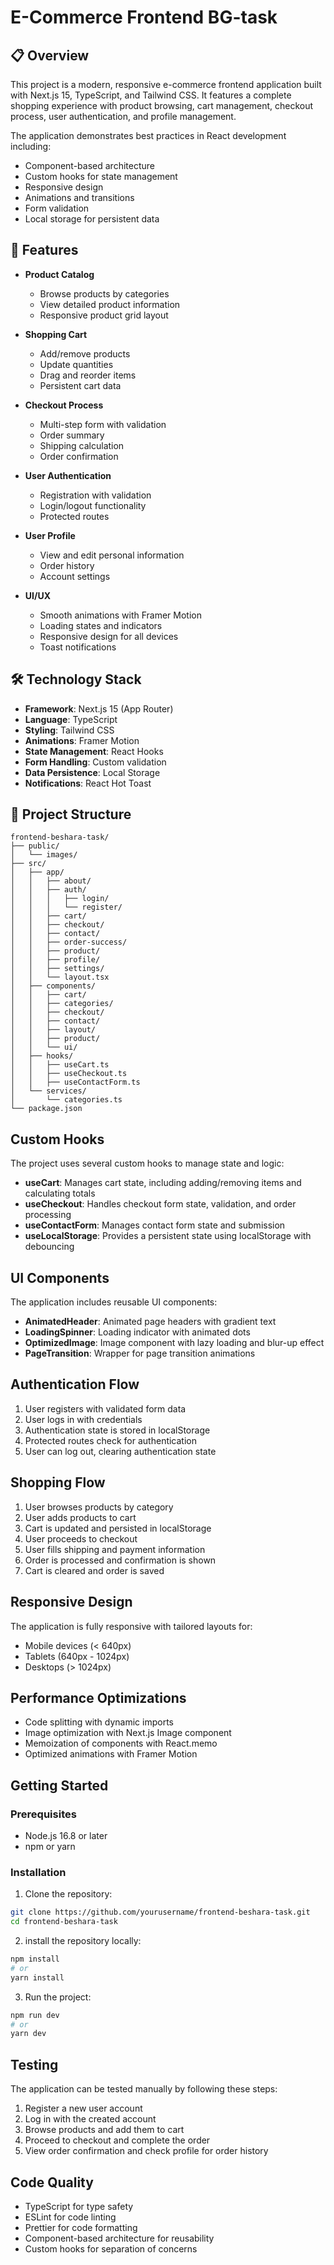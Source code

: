 # E-Commerce Frontend BG-task

## 📋 Overview

This project is a modern, responsive e-commerce frontend application built with Next.js 15, TypeScript, and Tailwind CSS. It features a complete shopping experience with product browsing, cart management, checkout process, user authentication, and profile management.

The application demonstrates best practices in React development including:

- Component-based architecture
- Custom hooks for state management
- Responsive design
- Animations and transitions
- Form validation
- Local storage for persistent data

## 🚀 Features

- **Product Catalog**

  - Browse products by categories
  - View detailed product information
  - Responsive product grid layout

- **Shopping Cart**

  - Add/remove products
  - Update quantities
  - Drag and reorder items
  - Persistent cart data

- **Checkout Process**

  - Multi-step form with validation
  - Order summary
  - Shipping calculation
  - Order confirmation

- **User Authentication**

  - Registration with validation
  - Login/logout functionality
  - Protected routes

- **User Profile**

  - View and edit personal information
  - Order history
  - Account settings

- **UI/UX**
  - Smooth animations with Framer Motion
  - Loading states and indicators
  - Responsive design for all devices
  - Toast notifications

## 🛠️ Technology Stack

- **Framework**: Next.js 15 (App Router)
- **Language**: TypeScript
- **Styling**: Tailwind CSS
- **Animations**: Framer Motion
- **State Management**: React Hooks
- **Form Handling**: Custom validation
- **Data Persistence**: Local Storage
- **Notifications**: React Hot Toast

## 📂 Project Structure

```
frontend-beshara-task/
├── public/
│   └── images/
├── src/
│   ├── app/
│   │   ├── about/
│   │   ├── auth/
│   │   │   ├── login/
│   │   │   └── register/
│   │   ├── cart/
│   │   ├── checkout/
│   │   ├── contact/
│   │   ├── order-success/
│   │   ├── product/
│   │   ├── profile/
│   │   ├── settings/
│   │   └── layout.tsx
│   ├── components/
│   │   ├── cart/
│   │   ├── categories/
│   │   ├── checkout/
│   │   ├── contact/
│   │   ├── layout/
│   │   ├── product/
│   │   └── ui/
│   ├── hooks/
│   │   ├── useCart.ts
│   │   ├── useCheckout.ts
│   │   ├── useContactForm.ts
│   └── services/
│       └── categories.ts
└── package.json

```

## Custom Hooks

The project uses several custom hooks to manage state and logic:

- **useCart**: Manages cart state, including adding/removing items and calculating totals
- **useCheckout**: Handles checkout form state, validation, and order processing
- **useContactForm**: Manages contact form state and submission
- **useLocalStorage**: Provides a persistent state using localStorage with debouncing

## UI Components

The application includes reusable UI components:

- **AnimatedHeader**: Animated page headers with gradient text
- **LoadingSpinner**: Loading indicator with animated dots
- **OptimizedImage**: Image component with lazy loading and blur-up effect
- **PageTransition**: Wrapper for page transition animations

## Authentication Flow

1. User registers with validated form data
2. User logs in with credentials
3. Authentication state is stored in localStorage
4. Protected routes check for authentication
5. User can log out, clearing authentication state

## Shopping Flow

1. User browses products by category
2. User adds products to cart
3. Cart is updated and persisted in localStorage
4. User proceeds to checkout
5. User fills shipping and payment information
6. Order is processed and confirmation is shown
7. Cart is cleared and order is saved

## Responsive Design

The application is fully responsive with tailored layouts for:

- Mobile devices (< 640px)
- Tablets (640px - 1024px)
- Desktops (> 1024px)

## Performance Optimizations

- Code splitting with dynamic imports
- Image optimization with Next.js Image component
- Memoization of components with React.memo
- Optimized animations with Framer Motion

## Getting Started

### Prerequisites

- Node.js 16.8 or later
- npm or yarn

### Installation

1. Clone the repository:

```bash
git clone https://github.com/yourusername/frontend-beshara-task.git
cd frontend-beshara-task
```

2. install the repository locally:

```bash
npm install
# or
yarn install
```

3. Run the project:

```bash
npm run dev
# or
yarn dev
```

## Testing

The application can be tested manually by following these steps:

1. Register a new user account
2. Log in with the created account
3. Browse products and add them to cart
4. Proceed to checkout and complete the order
5. View order confirmation and check profile for order history

## Code Quality

- TypeScript for type safety
- ESLint for code linting
- Prettier for code formatting
- Component-based architecture for reusability
- Custom hooks for separation of concerns
